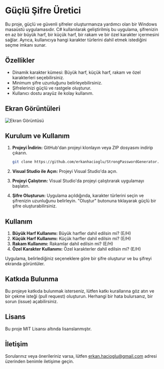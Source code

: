 # Güçlü Şifre Üretici

Bu proje, güçlü ve güvenli şifreler oluşturmanıza yardımcı olan bir Windows masaüstü uygulamasıdır. C# kullanılarak geliştirilmiş bu uygulama, şifrenizin en az bir büyük harf, bir küçük harf, bir rakam ve bir özel karakter içermesini sağlar. Ayrıca, kullanıcıya hangi karakter türlerini dahil etmek istediğini seçme imkanı sunar.

## Özellikler

- Dinamik karakter kümesi: Büyük harf, küçük harf, rakam ve özel karakterleri seçebilirsiniz.
- Minimum şifre uzunluğunu belirleyebilirsiniz.
- Şifrelerinizi güçlü ve rastgele oluşturur.
- Kullanıcı dostu arayüz ile kolay kullanım.

## Ekran Görüntüleri

![Ekran Görüntüsü](./screenshot.png) <!-- Ekran görüntüsünü projenize eklemeyi unutmayın -->

## Kurulum ve Kullanım

1. **Projeyi İndirin:**
   GitHub'dan projeyi klonlayın veya ZIP dosyasını indirip çıkarın.
   ```bash
   git clone https://github.com/erkanhacioglu/StrongPasswordGenerator.git

2. **Visual Studio ile Açın:**
Projeyi Visual Studio'da açın.

3. **Projeyi Çalıştırın:**
Visual Studio'da projeyi çalıştırarak uygulamayı başlatın.

4. **Şifre Oluşturun:**
Uygulama açıldığında, karakter türlerini seçin ve şifrenizin uzunluğunu belirleyin. "Oluştur" butonuna tıklayarak güçlü bir şifre oluşturabilirsiniz.

## Kullanım
1. **Büyük Harf Kullanımı:** Büyük harfler dahil edilsin mi? (E/H)
2. **Küçük Harf Kullanımı:** Küçük harfler dahil edilsin mi? (E/H)
3. **Rakam Kullanımı:** Rakamlar dahil edilsin mi? (E/H)
4. **Özel Karakter Kullanımı:** Özel karakterler dahil edilsin mi? (E/H)

   
Uygulama, belirlediğiniz seçeneklere göre bir şifre oluşturur ve bu şifreyi ekranda görüntüler.

## Katkıda Bulunma
Bu projeye katkıda bulunmak isterseniz, lütfen katkı kurallarına göz atın ve bir çekme isteği (pull request) oluşturun. Herhangi bir hata bulursanız, bir sorun (issue) açabilirsiniz.

## Lisans
Bu proje MIT Lisansı altında lisanslanmıştır.

## İletişim
Sorularınız veya önerileriniz varsa, lütfen erkan.hacioglu@gmail.com adresi üzerinden benimle iletişime geçin.
